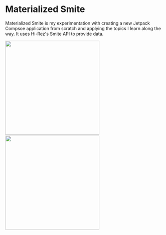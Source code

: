 # Materialized Smite

Materialized Smite is my experimentation with creating a new Jetpack Compsoe application from scratch and applying the topics I learn along the way.
It uses Hi-Rez's Smite API to provide data. 

<p float="left">
  <img src='https://user-images.githubusercontent.com/5334090/164605568-e3abd4eb-e23f-4c5e-a90b-7df1979cb798.png' width='300'>
  <span>&nbsp;</span>
  <img src='https://user-images.githubusercontent.com/5334090/164605576-c45b3628-15a3-45c6-b0c0-0ec467fcaa6c.png' width='300'>
 </p>
